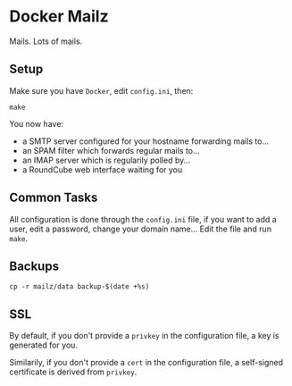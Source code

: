 # Docker Mailz

Mails. Lots of mails.

## Setup

Make sure you have `Docker`, edit `config.ini`, then:

    make

You now have:

- a SMTP server configured for your hostname forwarding mails to…
- an SPAM filter which forwards regular mails to…
- an IMAP server which is regularily polled by…
- a RoundCube web interface waiting for you

## Common Tasks

All configuration is done through the `config.ini` file, if you want
to add a user, edit a password, change your domain name… Edit the file
and run `make`.

## Backups

    cp -r mailz/data backup-$(date +%s)

## SSL

By default, if you don't provide a `privkey` in the configuration
file, a key is generated for you.

Similarily, if you don't provide a `cert` in the configuration file,
a self-signed certificate is derived from `privkey`.
